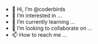 - 👋 Hi, I’m @coderbirds
- 👀 I’m interested in ...
- 🌱 I’m currently learning ...
- 💞️ I’m looking to collaborate on ...
- 📫 How to reach me ...

<!---
coderbirds/coderbirds is a ✨ special ✨ repository because its `README.md` (this file) appears on your GitHub profile.
You can click the Preview link to take a look at your changes.
--->
